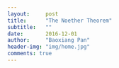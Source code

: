 ```yaml
---
layout:     post
title:      "The Noether Theorem"
subtitle:   ""
date:       2016-12-01
author:     "Baoxiang Pan"
header-img: "img/home.jpg"
comments: true
---
```



